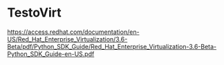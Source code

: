 # TestoVirt

https://access.redhat.com/documentation/en-US/Red_Hat_Enterprise_Virtualization/3.6-Beta/pdf/Python_SDK_Guide/Red_Hat_Enterprise_Virtualization-3.6-Beta-Python_SDK_Guide-en-US.pdf
